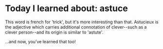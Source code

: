 #  Today I learned about: astuce 
 
This word is french for 'trick', but it's more interesting than that. Astucieux is the adjective which carries additional connotation of clever--such as a clever person--and its origin is similar to 'astute'. 
 
...and now, you've learned that too!
